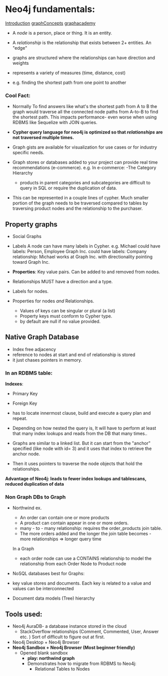 # Neo4j fundamentals:

[Introduction](https://neo4j.com/developer/intro-videos/)
[graphConcepts](https://neo4j.com/docs/getting-started/current/graphdb-concepts/#graphdb-concepts)
[graphacademy](https://graphacademy.neo4j.com/)

- A _node_ is a person, place or thing. It is an entity.
- A _relationship_ is the relationship that exists between 2+ entities. An "edge"

- graphs are structured where the relationships can have direction and weights
- represents a variety of measures (time, distance, cost)
- e.g. finding the shortest path from one point to another

### Cool Fact:

- Normally To find answers like what's the shortest path from A to B the graph would traverse all the connected node paths from A-to-B to find the shortest path. This impacts performance- even worse when using RDBMS like Sequelize with JOIN queries.
- **Cypher query language for neo4j is optimized so that _relationships_ are not traversed multiple times.**
- Graph gists are available for visualization for use cases or for industry specific needs.
- Graph stores or databases added to your project can provide real time recommendations (e-commerce).
  e.g. In e-commerce:
  -The Category Hierarchy

  - products in parent categories and subcategories are difficult to query in SQL or require the duplication of data.

- This can be represented in a couple lines of cypher. Much smaller portion of the graph needs to be traversed compared to tables by traversing product nodes and the relationship to the purchaser.

## Property graphs

- Social Graphs
- Labels
  A node can have many labels in Cypher.
  e.g. Michael could have labels: Person, Employee
  Graph Inc. could have labels: Company
  relationship: Michael works at Graph Inc. with directionality pointing toward Graph Inc.

- **Properties**: Key value pairs. Can be added to and removed from nodes.
- Relationships MUST have a direction and a type.
- Labels for nodes.
- Properties for nodes _and_ Relationships.
  - Values of keys can be singular or plural (a list)
  - Property keys must conform to Cypher type.
  - by default are null if no value provided.

## Native Graph Database

- Index free adjacency
- reference to nodes at start and end of relationship is stored
- it just chases pointers in memory.

### In an RDBMS table:

**Indexes**:

- Primary Key
- Foreign Key
- has to locate innermost clause, build and execute a query plan and repeat.
- Depending on how nested the query is, It will have to perform at least that many index lookups and reads from the DB that many times..

- Graphs are similar to a linked list. But it can start from the "anchor" specified (like node with id= 3) and it uses that index to retrieve the anchor node.
- Then it uses pointers to traverse the node objects that hold the relationships.

**Advantage of Neo4j: leads to fewer index lookups and tablescans, reduced duplication of data**

### Non Graph DBs to Graph

- Northwind ex.

  - An order can contain one or more products
  - A product can contain appear in one or more orders.
  - many - to - many relationship: requires the order_products join table.
  - The more orders added and the longer the join table becomes - more relationships => longer query time

  In a Graph

  - each order node can use a CONTAINS relationship to model the relationship from each Order Node to Product node

- NoSQL databases best for Graphs:
- key value stores and documents.
  Each key is related to a value and values can be interconnected
- Document data models (Tree) hierarchy

## Tools used:

- Neo4j AuraDB- a database instance stored in the cloud
  - StackOverflow relationships (Comment, Commented, User, Answer etc. ) Sort of difficult to
    figure out at first.
- Neo4j Desktop + Neo4j Browser
- **Neo4j Sandbox + Neo4j Browser (Most beginner friendly)**
  - Opened blank sandbox
    - **play: northwind graph**
    - Demonstrates how to migrate from RDBMS to Neo4j:
      - Relational Tables to Nodes
